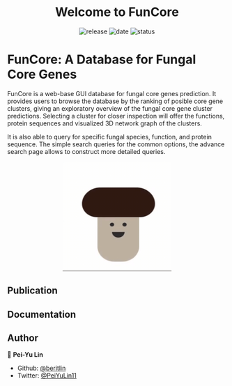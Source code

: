 <h1 align="center"> Welcome to FunCore </h1>

<p align="center">
  <a>
    <img alt="release" src="https://img.shields.io/github/release-date/beritlin/FunCore" target="_blank" />
  </a>
  <a>
    <img alt="date" src="https://img.shields.io/github/last-commit/beritlin/FunCore" target="_blank" />
  </a>
  <a>
    <img alt="status" src="https://img.shields.io/badge/status-on_going-lightgrey.svg" target="_blank" />
  </a>
</p>


# FunCore:  A Database for Fungal Core Genes

FunCore is a web-base GUI database for fungal core genes prediction. It provides users to browse the database by the ranking of posible core gene clusters, giving an exploratory overview of the fungal core gene cluster predictions. Selecting a cluster for closer inspection will offer the functions, protein sequences and visualized 3D network graph of the clusters.

It is also able to query for specific fungal species, function, and protein sequence. The simple search queries for the common options, the advance search page allows to construct more detailed queries.



<p align="center"> 
<img src="https://github.com/beritlin/FunCore/blob/master/Logo.gif" width=250/>
</p>


## Publication



## Documentation



## Author

🥀  **Pei-Yu Lin**

- Github: [@beritlin](https://github.com/beritlin)
- Twitter: [@PeiYuLin11](https://twitter.com/PeiYuLin11) 
